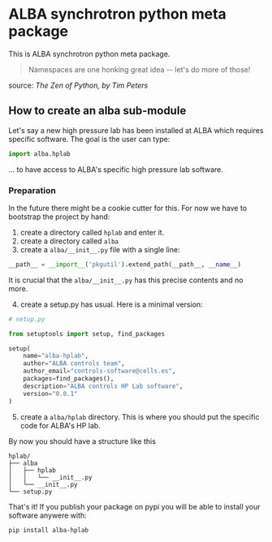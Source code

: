 # ALBA synchrotron python meta package

This is ALBA synchrotron python meta package.


> Namespaces are one honking great idea -- let's do more of those!

source: *The Zen of Python, by Tim Peters*


## How to create an alba sub-module

Let's say a new high pressure lab has been installed at ALBA 
which requires specific software. The goal is the user can type:

```python
import alba.hplab
```

... to have access to ALBA's specific high pressure lab software.

### Preparation

In the future there might be a cookie cutter for this. For
now we have to bootstrap the project by hand:

1. create a directory called `hplab` and enter it.
2. create a directory called `alba`
3. create a `alba/__init__.py` file with a single line:

```python
__path__ = __import__('pkgutil').extend_path(__path__, __name__)
```

It is crucial that the `alba/__init__.py` has this precise contents
and no more. 

4. create a setup.py has usual. Here is a minimal version:

```python
# setup.py

from setuptools import setup, find_packages

setup(
    name="alba-hplab",
    author="ALBA controls team",
    author_email="controls-software@cells.es",
    packages=find_packages(),
    description="ALBA controls HP Lab software",
    version="0.0.1"
)
```

5. create a `alba/hplab` directory. This is where you
   should put the specific code for ALBA's HP lab.

By now you should have a structure like this

```
hplab/
├── alba
│   ├── hplab
│   │   └── __init__.py
│   └── __init__.py
└── setup.py
```


That's it! If you publish your package on pypi you will
be able to install your software anywere with:

```console
pip install alba-hplab
```


